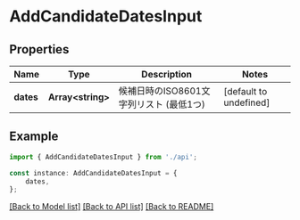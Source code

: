 # AddCandidateDatesInput


## Properties

Name | Type | Description | Notes
------------ | ------------- | ------------- | -------------
**dates** | **Array&lt;string&gt;** | 候補日時のISO8601文字列リスト (最低1つ) | [default to undefined]

## Example

```typescript
import { AddCandidateDatesInput } from './api';

const instance: AddCandidateDatesInput = {
    dates,
};
```

[[Back to Model list]](../README.md#documentation-for-models) [[Back to API list]](../README.md#documentation-for-api-endpoints) [[Back to README]](../README.md)
